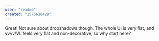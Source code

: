 ```yaml
---
user: "readme"
created: "1576618429"
---
```


Great!
Not sure about dropshadows though.
The whole UI is very flat, and vvvv/VL feels very flat and non-decorative, so why start here?
